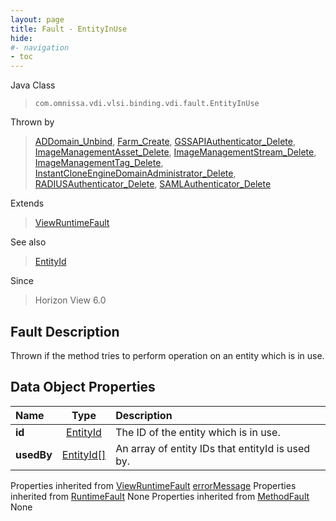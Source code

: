 ```yaml
---
layout: page
title: Fault - EntityInUse
hide:
#- navigation
- toc
---
```






Java Class
> `com.omnissa.vdi.vlsi.binding.vdi.fault.EntityInUse`

Thrown by
> [ADDomain_Unbind](vdi.utils.ADDomain.md#unbind), [Farm_Create](vdi.resources.Farm.md#create), [GSSAPIAuthenticator_Delete](vdi.infrastructure.GSSAPIAuthenticator.md#delete), [ImageManagementAsset_Delete](vdi.utils.imagemanagement.ImageManagementAsset.md#delete), [ImageManagementStream_Delete](vdi.utils.imagemanagement.ImageManagementStream.md#delete), [ImageManagementTag_Delete](vdi.utils.imagemanagement.ImageManagementTag.md#delete), [InstantCloneEngineDomainAdministrator_Delete](vdi.utils.InstantCloneEngineDomainAdministrator.md#delete), [RADIUSAuthenticator_Delete](vdi.infrastructure.RADIUSAuthenticator.md#delete), [SAMLAuthenticator_Delete](vdi.infrastructure.SAMLAuthenticator.md#delete)

Extends
> [ViewRuntimeFault](vdi.fault.ViewRuntimeFault.md)

See also
> [EntityId](vdi.EntityId.md)

Since
> Horizon View 6.0


## Fault Description

Thrown if the method tries to perform operation on an entity which is in use.

## Data Object Properties

 Name | Type | Description
:---|:---:|:---
**id**| [EntityId](vdi.EntityId.md)|  The ID of the entity which is in use.
**usedBy**| [EntityId[]](vdi.EntityId.md)|  An array of entity IDs that entityId is used by.
Properties inherited from [ViewRuntimeFault](vdi.fault.ViewRuntimeFault.md)
[errorMessage](vdi.fault.ViewRuntimeFault.md#errorMessage)
Properties inherited from [RuntimeFault](vmodl.RuntimeFault.md)
None
Properties inherited from [MethodFault](vmodl.MethodFault.md)
None
 


 

